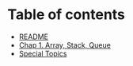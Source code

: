 # Table of contents

* [README](README.md)
* [Chap 1. Array, Stack, Queue](preview.md)
* [Special Topics](special-topics.md)

